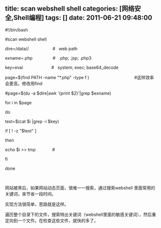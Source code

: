 title: scan webshell shell
categories: [网络安全,Shell编程]
tags: []
date: 2011-06-21 09:48:00
---
<p>#!/bin/bash</p><p>#scan webshell shell</p><p>dire=/data// &nbsp; &nbsp; &nbsp; &nbsp; &nbsp; &nbsp; &nbsp; &nbsp; &nbsp;&nbsp; # &nbsp; web path</p><p>exname=.php &nbsp; &nbsp; &nbsp; &nbsp; &nbsp; &nbsp; &nbsp; &nbsp; # &nbsp; .php; .jsp; .php3</p><p>key=eval &nbsp; &nbsp; &nbsp; &nbsp; &nbsp; &nbsp; &nbsp; &nbsp; &nbsp; &nbsp; &nbsp; &nbsp;# &nbsp; system; exec; base64_decode </p><p>page=$(find PATH -name &quot;*.php&quot; -type f )&nbsp;&nbsp;&nbsp;&nbsp;&nbsp;&nbsp;&nbsp;&nbsp;&nbsp;&nbsp;&nbsp;&nbsp;&nbsp;&nbsp;&nbsp;&nbsp;&nbsp;&nbsp;&nbsp;&nbsp;&nbsp;&nbsp;&nbsp;&nbsp;&nbsp;&nbsp;&nbsp;&nbsp;&nbsp;&nbsp;&nbsp;&nbsp;&nbsp;&nbsp;&nbsp;&nbsp;&nbsp; #这样效率会更高，修改用find</p><p>#page=$(du -a $dire|awk '{print $2}'|grep $exname)</p><p>for i in $page</p><p>do</p><p>test=$(cat $i |grep -i $key)</p><p>if [ ! -z &quot;$test&quot; ]</p><p>then</p><p>echo $i &gt;&gt; tmp &nbsp; &nbsp; &nbsp; &nbsp; &nbsp; &nbsp; &nbsp;#</p><p>fi</p><p>done</p><p>&nbsp;</p><p>网站被黑后，如果网站动态页面，很难一一搜索，通过搜索webshell 里面常用的关键词，来节省一段时间。</p><p>实现方法很简单，思路就是这样。</p><p>遍历整个目录下的文件，搜索特出关键词（webshell里面的敏感关键词），然后重定向到一个文件。在检查这些文件，就快的多了。</p><p>&nbsp;</p><p></p><p>&nbsp;</p><p></p>